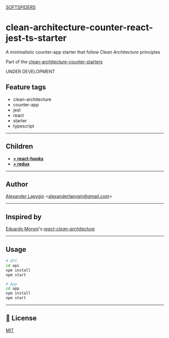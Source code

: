 [SOFTSPIDERS](https://github.com/softspiders/softspiders)

# clean-architecture-counter-react-jest-ts-starter

A minimalistic counter-app starter that follow *Clean Architecture* principles

Part of the [clean-architecture-counter-starters](https://github.com/softspiders/clean-architecture-counter-starters/blob/master/README.md)

UNDER DEVELOPMENT

## Feature tags
- clean-architecture
- counter-app
- jest
- react
- starter
- typescript

---
## Children
- [**+ react-hooks**](https://github.com/softspiders/clean-architecture-counter-starters/tree/clean-architecture-counter-react-hooks-ts-starter)
- [**+ redux**](https://github.com/softspiders/clean-architecture-counter-starters/tree/clean-architecture-counter-react-redux-ts-starter)

---
## Author

[Alexander Lapygin](https://github.com/AlexanderLapygin) <<alexanderlapygin@gmail.com>>

---
## Inspired by

[Eduardo Moroni](https://github.com/eduardomoroni)'s [*react-clean-architecture*](https://github.com/eduardomoroni/react-clean-architecture)

---

## Usage

```sh
# API
cd api
npm install
npm start

# App
cd app
npm install
npm start
```

---
## :memo: License
[MIT](./LICENSE)
